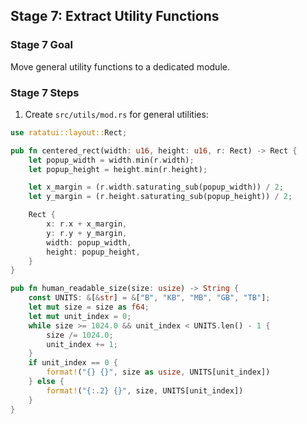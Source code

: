 ## Stage 7: Extract Utility Functions

### Stage 7 Goal
Move general utility functions to a dedicated module.

### Stage 7 Steps

1. Create `src/utils/mod.rs` for general utilities:

```rust
use ratatui::layout::Rect;

pub fn centered_rect(width: u16, height: u16, r: Rect) -> Rect {
    let popup_width = width.min(r.width);
    let popup_height = height.min(r.height);

    let x_margin = (r.width.saturating_sub(popup_width)) / 2;
    let y_margin = (r.height.saturating_sub(popup_height)) / 2;

    Rect {
        x: r.x + x_margin,
        y: r.y + y_margin,
        width: popup_width,
        height: popup_height,
    }
}

pub fn human_readable_size(size: usize) -> String {
    const UNITS: &[&str] = &["B", "KB", "MB", "GB", "TB"];
    let mut size = size as f64;
    let mut unit_index = 0;
    while size >= 1024.0 && unit_index < UNITS.len() - 1 {
        size /= 1024.0;
        unit_index += 1;
    }
    if unit_index == 0 {
        format!("{} {}", size as usize, UNITS[unit_index])
    } else {
        format!("{:.2} {}", size, UNITS[unit_index])
    }
}
```
